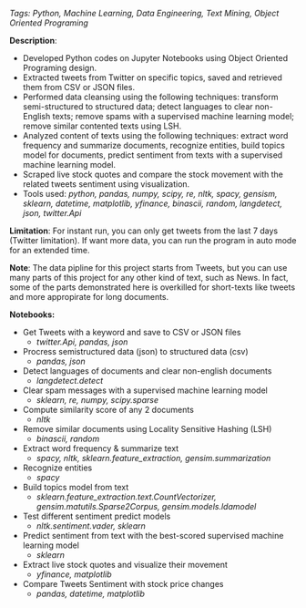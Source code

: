 *Tags: Python, Machine Learning, Data Engineering, Text Mining, Object Oriented Programing*

**Description**: 
- Developed Python codes on Jupyter Notebooks using Object Oriented Programing design.
- Extracted tweets from Twitter on specific topics, saved and retrieved them from CSV or JSON files.
- Performed data cleansing using the following techniques: transform semi-structured to structured data; detect languages to clear non-English texts; remove spams with a supervised machine learning model; remove similar contented texts using LSH.
- Analyzed content of texts using the following techniques: extract word frequency and summarize documents, recognize entities, build topics model for documents, predict sentiment from texts with a supervised machine learning model.
- Scraped live stock quotes and compare the stock movement with the related tweets sentiment using visualization.
- Tools used: *python, pandas, numpy, scipy, re, nltk, spacy, gensism, sklearn, datetime, matplotlib, yfinance, binascii, random, langdetect, json, twitter.Api*

**Limitation**: For instant run, you can only get tweets from the last 7 days (Twitter limitation). If want more data, you can run the program in auto mode for an extended time.

**Note**: The data pipline for this project starts from Tweets, but you can use many parts of this project for any other kind of text, such as News. In fact, some of the parts demonstrated here is  overkilled for short-texts like tweets and more appropirate for long documents.

**Notebooks:**
- Get Tweets with a keyword and save to CSV or JSON files
    - *twitter.Api, pandas, json*
- Procress semistructured data (json) to structured data (csv)
    - *pandas, json*
- Detect languages of documents and clear non-english documents
    - *langdetect.detect*
- Clear spam messages with a supervised machine learning model 
    - *sklearn, re, numpy, scipy.sparse*
- Compute similarity score of any 2 documents 
    - *nltk*
- Remove similar documents using Locality Sensitive Hashing (LSH)
    - *binascii, random*
- Extract word frequency & summarize text
    - *spacy, nltk, sklearn.feature_extraction, gensim.summarization*
- Recognize entities 
    - *spacy*
- Build topics model from text
    - *sklearn.feature_extraction.text.CountVectorizer, gensim.matutils.Sparse2Corpus, gensim.models.ldamodel*
- Test different sentiment predict models
    - *nltk.sentiment.vader, sklearn* 
- Predict sentiment from text with the best-scored supervised machine learning model 
    - *sklearn*
- Extract live stock quotes and visualize their movement 
    - *yfinance, matplotlib*
- Compare Tweets Sentiment with stock price changes
    - *pandas, datetime, matplotlib*
